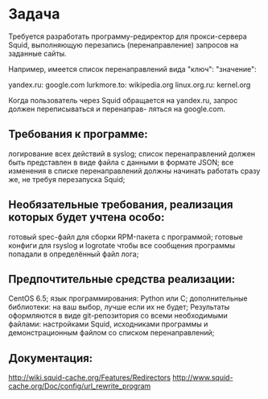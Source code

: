 # Задача
Требуется разработать программу-редиректор для прокси-сервера Squid, выполняющую перезапись
(перенаправление) запросов на заданные сайты.

Например, имеется список перенаправлений вида "ключ": "значение":

yandex.ru: google.com
lurkmore.to: wikipedia.org
linux.org.ru: kernel.org

Когда пользователь через Squid обращается на yandex.ru, запрос должен переписываться и перенаправ-
ляться на google.com.

## Требования к программе:

логирование всех действий в syslog;
список перенаправлений должен быть представлен в виде файла с данными в формате JSON;
все изменения в списке перенаправлений должны начинать работать сразу же, не требуя перезапуска Squid;

## Необязательные требования, реализация которых будет учтена особо:

готовый spec-файл для сборки RPM-пакета с программой;
готовые конфиги для rsyslog и logrotate чтобы все сообщения программы попадали в определённый файл лога;


## Предпочтительные средства реализации:

CentOS 6.5;
язык программирования: Python или C;
дополнительные библиотеки: на ваш выбор, лучше если их не будет;
Результаты оформляются в виде git-репозитория со всеми необходимыми файлами: настройками Squid,
исходниками программы и демонстрационным файлом со списком перенаправлений;

## Документация:

http://wiki.squid-cache.org/Features/Redirectors
http://www.squid-cache.org/Doc/config/url_rewrite_program
